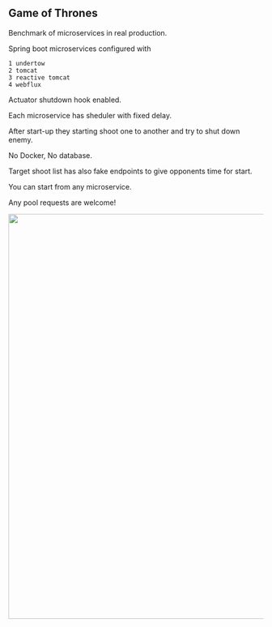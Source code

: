

## Game of Thrones 

Benchmark of microservices in real production.

Spring boot microservices configured with

```
1 undertow
2 tomcat
3 reactive tomcat
4 webflux
```
Actuator shutdown hook enabled.

Each microservice has sheduler with fixed delay.


After start-up they starting shoot one to another and try to shut down enemy.

No Docker, No database.

Target shoot list has also fake endpoints to give opponents time for start.

You can start from any microservice.

Any pool requests are welcome!


<img src="shoot.gif" height="800px">

